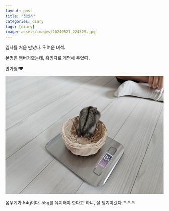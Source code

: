 ```yaml
---
layout: post
title: "첫인사"
categories: diary
tags: [diary]
image: assets/images/20240521_224323.jpg
---
```


임자를 처음 만났다. 귀여운 녀석.

본명은 햄버거였는데, 흑임자로 개명해 주었다.

반가웡!❤️

![alt text](../assets/images/20240517_155546.jpg)

몸무게가 54g이다. 55g를 유지해야 한다고 하니, 잘 챙겨야겠다.ㅋㅋㅋ
